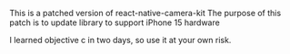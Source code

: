 This is a patched version of react-native-camera-kit
The purpose of this patch is to update library to support iPhone 15 hardware

I learned objective c in two days, so use it at your own risk.
